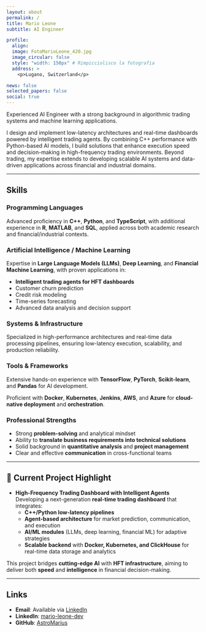 ```yaml
---
layout: about
permalink: /
title: Mario Leone
subtitle: AI Engineer 

profile:
  align: 
  image: FotoMarioLeone_420.jpg
  image_circular: false
  style: "width: 150px" # Rimpicciolisco la fotografia
  address: >
    <p>Lugano, Switzerland</p>

news: false
selected_papers: false
social: true
---
```


Experienced AI Engineer with a strong background in algorithmic trading systems and machine learning applications.

I design and implement low-latency architectures and real-time dashboards powered by intelligent trading agents. By combining C++ performance with Python-based AI models, I build solutions that enhance execution speed and decision-making in high-frequency trading environments. Beyond trading, my expertise extends to developing scalable AI systems and data-driven applications across financial and industrial domains.

---

## Skills  

### Programming Languages  

Advanced proficiency in **C++**, **Python**, and **TypeScript**, with additional experience in **R**, **MATLAB**, and **SQL**, applied across both academic research and financial/industrial contexts.  

### Artificial Intelligence / Machine Learning  

Expertise in **Large Language Models (LLMs)**, **Deep Learning**, and **Financial Machine Learning**, with proven applications in:  

- **Intelligent trading agents for HFT dashboards**  
- Customer churn prediction  
- Credit risk modeling  
- Time-series forecasting  
- Advanced data analysis and decision support  


### Systems & Infrastructure  

Specialized in high-performance architectures and real-time data processing pipelines, ensuring low-latency execution, scalability, and production reliability.

### Tools & Frameworks  

Extensive hands-on experience with **TensorFlow**, **PyTorch**, **Scikit-learn**, and **Pandas** for AI development.  

Proficient with **Docker**, **Kubernetes**, **Jenkins**, **AWS**, and **Azure** for **cloud-native deployment** and **orchestration**.  

### Professional Strengths  

- Strong **problem-solving** and analytical mindset  
- Ability to **translate business requirements into technical solutions**  
- Solid background in **quantitative analysis** and **project management**  
- Clear and effective **communication** in cross-functional teams  

---

## 🚀 Current Project Highlight  

- **High-Frequency Trading Dashboard with Intelligent Agents**  
  Developing a next-generation **real-time trading dashboard** that integrates:  
  - **C++/Python low-latency pipelines**  
  - **Agent-based architecture** for market prediction, communication, and execution  
  - **AI/ML modules** (LLMs, deep learning, financial ML) for adaptive strategies  
  - **Scalable backend** with **Docker, Kubernetes, and ClickHouse** for real-time data storage and analytics  

This project bridges **cutting-edge AI** with **HFT infrastructure**, aiming to deliver both **speed** and **intelligence** in financial decision-making.  

---

## Links  

- **Email**: Available via [LinkedIn](https://linkedin.com/in/mario-leone-dev)  
- **LinkedIn**: [mario-leone-dev](https://linkedin.com/in/mario-leone-dev)  
- **GitHub**: [AstroMarius](https://github.com/AstroMarius)
